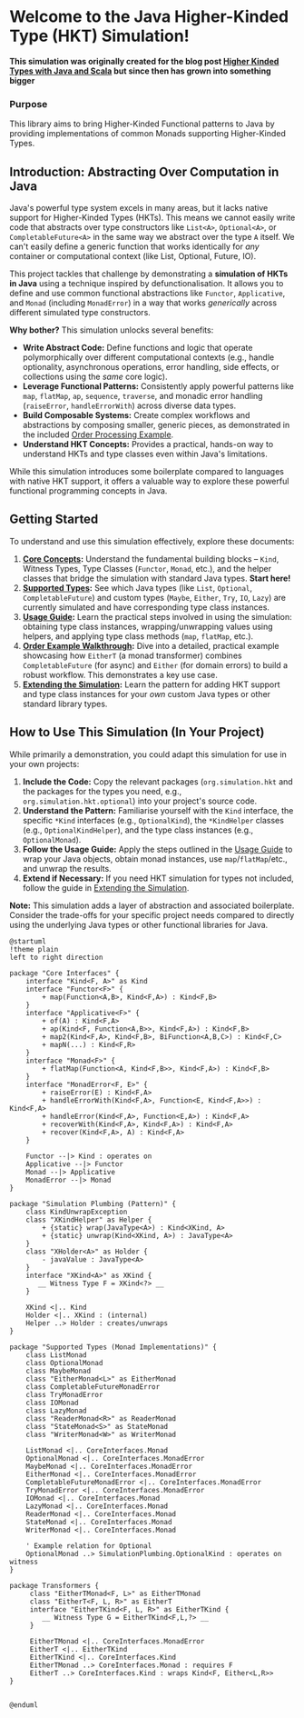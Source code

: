 # Welcome to the Java Higher-Kinded Type (HKT) Simulation!

**This simulation was originally created for the blog post [Higher Kinded Types with Java and Scala](https://blog.scottlogic.com/2025/04/11/higher-kinded-types-with-java-and-scala.html) but since then has grown into something bigger**

### Purpose

This library aims to bring Higher-Kinded Functional patterns to Java by providing implementations of common Monads supporting Higher-Kinded Types.




## Introduction: Abstracting Over Computation in Java

Java's powerful type system excels in many areas, but it lacks native support for Higher-Kinded Types (HKTs). This means we cannot easily write code that abstracts over type constructors like `List<A>`, `Optional<A>`, or `CompletableFuture<A>` in the same way we abstract over the type `A` itself. We can't easily define a generic function that works identically for *any* container or computational context (like List, Optional, Future, IO).

This project tackles that challenge by demonstrating a **simulation of HKTs in Java** using a technique inspired by defunctionalisation. It allows you to define and use common functional abstractions like `Functor`, `Applicative`, and `Monad` (including `MonadError`) in a way that works *generically* across different simulated type constructors.

**Why bother?** This simulation unlocks several benefits:

* **Write Abstract Code:** Define functions and logic that operate polymorphically over different computational contexts (e.g., handle optionality, asynchronous operations, error handling, side effects, or collections using the *same* core logic).
* **Leverage Functional Patterns:** Consistently apply powerful patterns like `map`, `flatMap`, `ap`, `sequence`, `traverse`, and monadic error handling (`raiseError`, `handleErrorWith`) across diverse data types.
* **Build Composable Systems:** Create complex workflows and abstractions by composing smaller, generic pieces, as demonstrated in the included [Order Processing Example](order-walkthrough.md).
* **Understand HKT Concepts:** Provides a practical, hands-on way to understand HKTs and type classes even within Java's limitations.

While this simulation introduces some boilerplate compared to languages with native HKT support, it offers a valuable way to explore these powerful functional programming concepts in Java.

## Getting Started

To understand and use this simulation effectively, explore these documents:

1.  **[Core Concepts](core-concepts.md):** Understand the fundamental building blocks – `Kind`, Witness Types, Type Classes (`Functor`, `Monad`, etc.), and the helper classes that bridge the simulation with standard Java types. **Start here!**
2.  **[Supported Types](supported-types.md):** See which Java types (like `List`, `Optional`, `CompletableFuture`) and custom types (`Maybe`, `Either`, `Try`, `IO`, `Lazy`) are currently simulated and have corresponding type class instances.
3.  **[Usage Guide](usage-guide.md):** Learn the practical steps involved in using the simulation: obtaining type class instances, wrapping/unwrapping values using helpers, and applying type class methods (`map`, `flatMap`, etc.).
4.  **[Order Example Walkthrough](order-walkthrough.md):** Dive into a detailed, practical example showcasing how `EitherT` (a monad transformer) combines `CompletableFuture` (for async) and `Either` (for domain errors) to build a robust workflow. This demonstrates a key use case.
5.  **[Extending the Simulation](extending-simulation.md):** Learn the pattern for adding HKT support and type class instances for your *own* custom Java types or other standard library types.

## How to Use This Simulation (In Your Project)

While primarily a demonstration, you could adapt this simulation for use in your own projects:

1.  **Include the Code:** Copy the relevant packages (`org.simulation.hkt` and the packages for the types you need, e.g., `org.simulation.hkt.optional`) into your project's source code.
2.  **Understand the Pattern:** Familiarise yourself with the `Kind` interface, the specific `*Kind` interfaces (e.g., `OptionalKind`), the `*KindHelper` classes (e.g., `OptionalKindHelper`), and the type class instances (e.g., `OptionalMonad`).
3.  **Follow the Usage Guide:** Apply the steps outlined in the [Usage Guide](usage-guide.md) to wrap your Java objects, obtain monad instances, use `map`/`flatMap`/etc., and unwrap the results.
4.  **Extend if Necessary:** If you need HKT simulation for types not included, follow the guide in [Extending the Simulation](extending-simulation.md).

**Note:** This simulation adds a layer of abstraction and associated boilerplate. Consider the trade-offs for your specific project needs compared to directly using the underlying Java types or other functional libraries for Java.


```plantuml
@startuml
!theme plain
left to right direction

package "Core Interfaces" {
    interface "Kind<F, A>" as Kind
    interface "Functor<F>" {
        + map(Function<A,B>, Kind<F,A>) : Kind<F,B>
    }
    interface "Applicative<F>" {
        + of(A) : Kind<F,A>
        + ap(Kind<F, Function<A,B>>, Kind<F,A>) : Kind<F,B>
        + map2(Kind<F,A>, Kind<F,B>, BiFunction<A,B,C>) : Kind<F,C>
        + mapN(...) : Kind<F,R>
    }
    interface "Monad<F>" {
        + flatMap(Function<A, Kind<F,B>>, Kind<F,A>) : Kind<F,B>
    }
    interface "MonadError<F, E>" {
        + raiseError(E) : Kind<F,A>
        + handleErrorWith(Kind<F,A>, Function<E, Kind<F,A>>) : Kind<F,A>
        + handleError(Kind<F,A>, Function<E,A>) : Kind<F,A>
        + recoverWith(Kind<F,A>, Kind<F,A>) : Kind<F,A>
        + recover(Kind<F,A>, A) : Kind<F,A>
    }

    Functor --|> Kind : operates on
    Applicative --|> Functor
    Monad --|> Applicative
    MonadError --|> Monad
}

package "Simulation Plumbing (Pattern)" {
    class KindUnwrapException
    class "XKindHelper" as Helper {
        + {static} wrap(JavaType<A>) : Kind<XKind, A>
        + {static} unwrap(Kind<XKind, A>) : JavaType<A>
    }
    class "XHolder<A>" as Holder {
        - javaValue : JavaType<A>
    }
    interface "XKind<A>" as XKind {
       __ Witness Type F = XKind<?> __
    }

    XKind <|.. Kind
    Holder <|.. XKind : (internal)
    Helper ..> Holder : creates/unwraps
}

package "Supported Types (Monad Implementations)" {
    class ListMonad
    class OptionalMonad
    class MaybeMonad
    class "EitherMonad<L>" as EitherMonad
    class CompletableFutureMonadError
    class TryMonadError
    class IOMonad
    class LazyMonad
    class "ReaderMonad<R>" as ReaderMonad
    class "StateMonad<S>" as StateMonad
    class "WriterMonad<W>" as WriterMonad

    ListMonad <|.. CoreInterfaces.Monad
    OptionalMonad <|.. CoreInterfaces.MonadError
    MaybeMonad <|.. CoreInterfaces.MonadError
    EitherMonad <|.. CoreInterfaces.MonadError
    CompletableFutureMonadError <|.. CoreInterfaces.MonadError
    TryMonadError <|.. CoreInterfaces.MonadError
    IOMonad <|.. CoreInterfaces.Monad
    LazyMonad <|.. CoreInterfaces.Monad
    ReaderMonad <|.. CoreInterfaces.Monad
    StateMonad <|.. CoreInterfaces.Monad
    WriterMonad <|.. CoreInterfaces.Monad

    ' Example relation for Optional
    OptionalMonad ..> SimulationPlumbing.OptionalKind : operates on witness
}

package Transformers {
     class "EitherTMonad<F, L>" as EitherTMonad
     class "EitherT<F, L, R>" as EitherT
     interface "EitherTKind<F, L, R>" as EitherTKind {
        __ Witness Type G = EitherTKind<F,L,?> __
     }

     EitherTMonad <|.. CoreInterfaces.MonadError
     EitherT <|.. EitherTKind
     EitherTKind <|.. CoreInterfaces.Kind
     EitherTMonad ..> CoreInterfaces.Monad : requires F
     EitherT ..> CoreInterfaces.Kind : wraps Kind<F, Either<L,R>>
}


@enduml
```